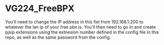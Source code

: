 # VG224_FreeBPX


You'll need to change the IP address in this fiel from 192.168.1.200 to whatever the lan ip of your free pbx is. 
You'll then need to go in and create pjsip extensions using the extnesion number defined in the config file in this repo, as well as the same password from the config.
